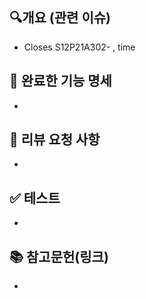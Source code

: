 <!--
### 체크 리스트
> PR 올리기 전/후 아래 내용을 확인하고 지우세요.
//
 * merge할 대상 브랜치 위치를 확인 (master/main :x:)
 * 이전 PR 커밋들이 포함되지 않았는가 확인 (이후에 작성된 커밋만 포함)
 * PR 보낸 후 충돌이 나지 않는지 확인 (충돌 해결 필수)
 * PR 머지 시 이슈 close 필요한 경우 종료 키워드 함께 작성
   * 또는 link issue 사용
 * PR 머지 시 이슈 close 필요하지 않은 경우 이슈 멘션만 하기

### PR 메시지 
 1. 제목: [Feat] 어쩌고저쩌고 화면 구현
        Feat/Fix/Refactor/...
 2. 내용
        이슈(Jira) 링크하기

-->
## 🔍개요 (관련 이슈)
<!--     Closes S12P21A302-206, time 작업 시간 -->
<!-- ex) Closes 지라이슈번호    , time 1h    -->
- Closes S12P21A302- , time 


## 📝 완료한 기능 명세
- 

## 🙋 리뷰 요청 사항
- 

## ✅ 테스트
- 

## 📚 참고문헌(링크)
- 
